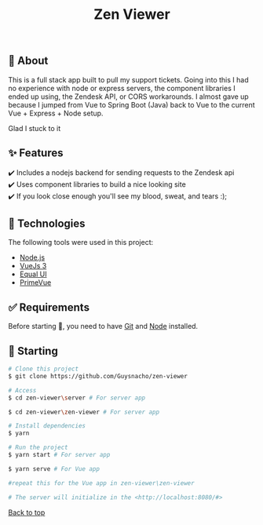 <h1 align="center">Zen Viewer</h1>
<br>

## :dart: About ##

This is a full stack app built to pull my support tickets. Going into this I had no experience with node or express servers, the component libraries I ended up using, the Zendesk API, or CORS workarounds. I almost gave up because I jumped from Vue to Spring Boot (Java) back to Vue to the current Vue + Express + Node setup.

Glad I stuck to it

## :sparkles: Features ##

:heavy_check_mark: Includes a nodejs backend for sending requests to the Zendesk api\
:heavy_check_mark: Uses component libraries to build a nice looking site\
:heavy_check_mark: If you look close enough you'll see my blood, sweat, and tears :);

## :rocket: Technologies ##

The following tools were used in this project:

- [Node.js](https://nodejs.org/en/)
- [VueJs 3](https://v3.vuejs.org/)
- [Equal UI](https://quatrochan.github.io/Equal/)
- [PrimeVue](https://primefaces.org/primevue/)

## :white_check_mark: Requirements ##

Before starting :checkered_flag:, you need to have [Git](https://git-scm.com) and [Node](https://nodejs.org/en/) installed.

## :checkered_flag: Starting ##

```bash
# Clone this project
$ git clone https://github.com/Guysnacho/zen-viewer

# Access
$ cd zen-viewer\server # For server app

$ cd zen-viewer\zen-viewer # For server app

# Install dependencies
$ yarn

# Run the project
$ yarn start # For server app

$ yarn serve # For Vue app

#repeat this for the Vue app in zen-viewer\zen-viewer

# The server will initialize in the <http://localhost:8080/#>
```

<a href="#top">Back to top</a>
